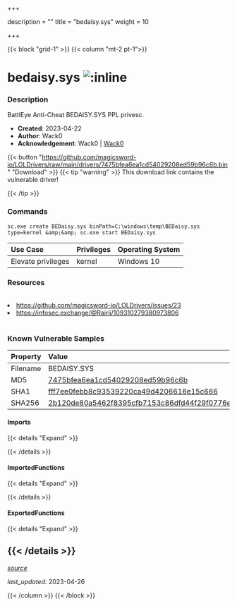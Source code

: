 +++

description = ""
title = "bedaisy.sys"
weight = 10

+++


{{< block "grid-1" >}}
{{< column "mt-2 pt-1">}}


# bedaisy.sys ![:inline](/images/twitter_verified.png) 


### Description

BattlEye Anti-Cheat BEDAISY.SYS PPL privesc.

- **Created**: 2023-04-22
- **Author**: Wack0
- **Acknowledgement**: Wack0 | [Wack0](https://twitter.com/Wack0)

{{< button "https://github.com/magicsword-io/LOLDrivers/raw/main/drivers/7475bfea6ea1cd54029208ed59b96c6b.bin" "Download" >}}
{{< tip "warning" >}}
This download link contains the vulnerable driver!

{{< /tip >}}

### Commands

```
sc.exe create BEDaisy.sys binPath=C:\windows\temp\BEDaisy.sys type=kernel &amp;&amp; sc.exe start BEDaisy.sys
```

| Use Case | Privileges | Operating System | 
|:---- | ---- | ---- |
| Elevate privileges | kernel | Windows 10 |

### Resources
<br>
<li><a href="https://github.com/magicsword-io/LOLDrivers/issues/23">https://github.com/magicsword-io/LOLDrivers/issues/23</a></li>
<li><a href="https://infosec.exchange/@Rairii/109310279380973806">https://infosec.exchange/@Rairii/109310279380973806</a></li>
<br>

### Known Vulnerable Samples

| Property           | Value |
|:-------------------|:------|
| Filename           | BEDAISY.SYS |
| MD5                | [7475bfea6ea1cd54029208ed59b96c6b](https://www.virustotal.com/gui/file/7475bfea6ea1cd54029208ed59b96c6b) |
| SHA1               | [fff7ee0febb8c93539220ca49d4206616e15c666](https://www.virustotal.com/gui/file/fff7ee0febb8c93539220ca49d4206616e15c666) |
| SHA256             | [2b120de80a5462f8395cfb7153c86dfd44f29f0776ea156ec4a34fa64e5c4797](https://www.virustotal.com/gui/file/2b120de80a5462f8395cfb7153c86dfd44f29f0776ea156ec4a34fa64e5c4797) |


#### Imports
{{< details "Expand" >}}

{{< /details >}}
#### ImportedFunctions
{{< details "Expand" >}}

{{< /details >}}
#### ExportedFunctions
{{< details "Expand" >}}

{{< /details >}}
-----



[*source*](https://github.com/magicsword-io/LOLDrivers/tree/main/yaml/bedaisy.yaml)

*last_updated:* 2023-04-26








{{< /column >}}
{{< /block >}}
